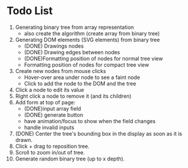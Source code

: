 # Todo List

1. Generating binary tree from array representation
    - also create the algorithm (create array from binary tree)
2. Generating DOM elements (SVG elements) from binary tree
    - (DONE) Drawings nodes
    - (DONE) Drawing edges between nodes
    - (DONE)Formatting position of nodes for normal tree view
    - Formatting position of nodes for compact tree view
3. Create new nodes from mouse clicks
    - Hover-over area under node to see a faint node
    - Click to add the node to the DOM and the tree
4. Click a node to edit its value
5. Right click a node to remove it (and its children)
6. Add form at top of page:
    - (DONE)input array field
    - (DONE) generate button
    - have animation/focus to show when the field changes
    - handle invalid inputs
7. (DONE) Center the tree's bounding box in the display as soon as it is drawn.
8. Click + drag to reposition tree.
9. Scroll to zoom in/out of tree.
10. Generate random binary tree (up to x depth).